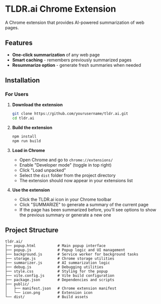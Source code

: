 # TLDR.ai Chrome Extension

A Chrome extension that provides AI-powered summarization of web pages.

## Features

-   **One-click summarization** of any web page
-   **Smart caching** - remembers previously summarized pages
-   **Resummarize option** - generate fresh summaries when needed

## Installation

### For Users

1. **Download the extension**

    ```bash
    git clone https://github.com/yourusername/tldr.ai.git
    cd tldr.ai
    ```

2. **Build the extension**

    ```bash
    npm install
    npm run build
    ```

3. **Load in Chrome**

    - Open Chrome and go to `chrome://extensions/`
    - Enable "Developer mode" (toggle in top right)
    - Click "Load unpacked"
    - Select the `dist` folder from the project directory
    - The extension should now appear in your extensions list

4. **Use the extension**
    - Click the TLDR.ai icon in your Chrome toolbar
    - Click "SUMMARIZE" to generate a summary of the current page
    - If the page has been summarized before, you'll see options to show the previous summary or generate a new one

## Project Structure

```
tldr.ai/
├── popup.html          # Main popup interface
├── popup.js            # Popup logic and UI management
├── background.js       # Service worker for background tasks
├── storage.js          # Chrome storage utilities
├── summarizer.js       # AI summarization logic
├── debug.js            # Debugging utilities
├── style.css           # Styling for the popup
├── vite.config.js      # Vite build configuration
├── package.json        # Dependencies and scripts
├── public/
│   ├── manifest.json   # Chrome extension manifest
│   └── icon.png        # Extension icon
└── dist/               # Build assets
```
